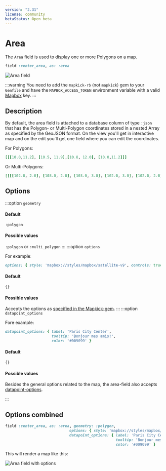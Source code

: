 ```yaml
---
version: "2.31"
license: community
betaStatus: Open beta
---
```


# Area

The `Area` field is used to display one or more Polygons on a map.

```ruby
field :center_area, as: :area
```

<img :src="('/assets/img/fields/area-field.png')" alt="Area field" class="border mb-4" />

:::warning
You need to add the `mapkick-rb` (not `mapkick`) gem to your `Gemfile` and have the `MAPBOX_ACCESS_TOKEN` environment variable with a valid [Mapbox](https://account.mapbox.com/auth/signup/) key.
:::

## Description

By default, the area field is attached to a database column of type `:json` that has the Polygon- or Multi-Polygon coordinates stored in a nested Array as specified by the GeoJSON format. On the <Show /> view you'll get in interactive map and on the edit you'll get one field where you can edit the coordinates.

For Polygons:

```ruby
[[[10.0,11.2], [10.5, 11.9],[10.8, 12.0], [10.0,11.2]]]
```

Or Multi-Polygons:

```ruby
[[[[102.0, 2.0], [103.0, 2.0], [103.0, 3.0], [102.0, 3.0], [102.0, 2.0]]], [[[100.0, 0.0], [101.0, 0.0], [101.0, 1.0], [100.0, 1.0], [100.0, 0.0]], [[100.2, 0.2], [100.8, 0.2], [100.8, 0.8], [100.2, 0.8], [100.2, 0.2]]]]
```

## Options

:::option `geometry`

#### Default

`:polygon`

#### Possible values

`:polygon` or `:multi_polygon`
:::
:::option `options`

For example:

```ruby
options: { style: 'mapbox://styles/mapbox/satellite-v9', controls: true },
```

#### Default

`{}`

#### Possible values

Accepts the options as [specified in the Mapkick-gem](https://github.com/ankane/mapkick#options).
:::
:::option `datapoint_options`

Fore example:

```ruby
datapoint_options: { label: 'Paris City Center',
                     tooltip: 'Bonjour mes amis!',
                     color: '#009099' }
```

#### Default

`{}`

#### Possible values

Besides the general options related to the map, the area-field also accepts [datapoint-options](https://github.com/ankane/mapkick#area-map).

:::

## Options combined

```ruby
field :center_area, as: :area, geometry: :polygon,
                             options: { style: 'mapbox://styles/mapbox/satellite-v9', controls: true },
                             datapoint_options: { label: 'Paris City Center',
                                                  tooltip: 'Bonjour mes amis!',
                                                  color: '#009099' }
```

This will render a map like this:

<img :src="('/assets/img/fields/area-field-with-options.png')" alt="Area field with options" class="border mb-4" />
